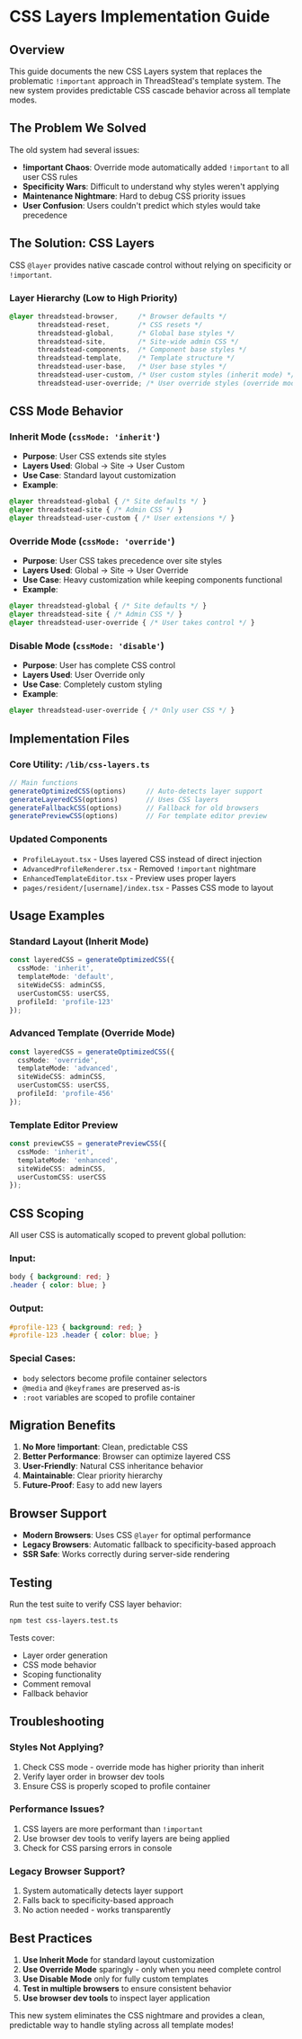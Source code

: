 # CSS Layers Implementation Guide

## Overview

This guide documents the new CSS Layers system that replaces the problematic `!important` approach in ThreadStead's template system. The new system provides predictable CSS cascade behavior across all template modes.

## The Problem We Solved

The old system had several issues:
- **!important Chaos**: Override mode automatically added `!important` to all user CSS rules
- **Specificity Wars**: Difficult to understand why styles weren't applying
- **Maintenance Nightmare**: Hard to debug CSS priority issues
- **User Confusion**: Users couldn't predict which styles would take precedence

## The Solution: CSS Layers

CSS `@layer` provides native cascade control without relying on specificity or `!important`.

### Layer Hierarchy (Low to High Priority)

```css
@layer threadstead-browser,     /* Browser defaults */
       threadstead-reset,       /* CSS resets */
       threadstead-global,      /* Global base styles */
       threadstead-site,        /* Site-wide admin CSS */
       threadstead-components,  /* Component base styles */
       threadstead-template,    /* Template structure */
       threadstead-user-base,   /* User base styles */
       threadstead-user-custom, /* User custom styles (inherit mode) */
       threadstead-user-override; /* User override styles (override mode) */
```

## CSS Mode Behavior

### Inherit Mode (`cssMode: 'inherit'`)
- **Purpose**: User CSS extends site styles
- **Layers Used**: Global → Site → User Custom
- **Use Case**: Standard layout customization
- **Example**:
```css
@layer threadstead-global { /* Site defaults */ }
@layer threadstead-site { /* Admin CSS */ }  
@layer threadstead-user-custom { /* User extensions */ }
```

### Override Mode (`cssMode: 'override'`)
- **Purpose**: User CSS takes precedence over site styles
- **Layers Used**: Global → Site → User Override
- **Use Case**: Heavy customization while keeping components functional
- **Example**:
```css
@layer threadstead-global { /* Site defaults */ }
@layer threadstead-site { /* Admin CSS */ }
@layer threadstead-user-override { /* User takes control */ }
```

### Disable Mode (`cssMode: 'disable'`)
- **Purpose**: User has complete CSS control
- **Layers Used**: User Override only
- **Use Case**: Completely custom styling
- **Example**:
```css
@layer threadstead-user-override { /* Only user CSS */ }
```

## Implementation Files

### Core Utility: `/lib/css-layers.ts`
```typescript
// Main functions
generateOptimizedCSS(options)     // Auto-detects layer support
generateLayeredCSS(options)       // Uses CSS layers
generateFallbackCSS(options)      // Fallback for old browsers
generatePreviewCSS(options)       // For template editor preview
```

### Updated Components
- `ProfileLayout.tsx` - Uses layered CSS instead of direct injection
- `AdvancedProfileRenderer.tsx` - Removed `!important` nightmare
- `EnhancedTemplateEditor.tsx` - Preview uses proper layers
- `pages/resident/[username]/index.tsx` - Passes CSS mode to layout

## Usage Examples

### Standard Layout (Inherit Mode)
```typescript
const layeredCSS = generateOptimizedCSS({
  cssMode: 'inherit',
  templateMode: 'default',
  siteWideCSS: adminCSS,
  userCustomCSS: userCSS,
  profileId: 'profile-123'
});
```

### Advanced Template (Override Mode)  
```typescript
const layeredCSS = generateOptimizedCSS({
  cssMode: 'override',
  templateMode: 'advanced',
  siteWideCSS: adminCSS,
  userCustomCSS: userCSS,
  profileId: 'profile-456'
});
```

### Template Editor Preview
```typescript
const previewCSS = generatePreviewCSS({
  cssMode: 'inherit',
  templateMode: 'enhanced',
  siteWideCSS: adminCSS,
  userCustomCSS: userCSS
});
```

## CSS Scoping

All user CSS is automatically scoped to prevent global pollution:

### Input:
```css
body { background: red; }
.header { color: blue; }
```

### Output:
```css
#profile-123 { background: red; }
#profile-123 .header { color: blue; }
```

### Special Cases:
- `body` selectors become profile container selectors
- `@media` and `@keyframes` are preserved as-is
- `:root` variables are scoped to profile container

## Migration Benefits

1. **No More !important**: Clean, predictable CSS
2. **Better Performance**: Browser can optimize layered CSS
3. **User-Friendly**: Natural CSS inheritance behavior
4. **Maintainable**: Clear priority hierarchy
5. **Future-Proof**: Easy to add new layers

## Browser Support

- **Modern Browsers**: Uses CSS `@layer` for optimal performance
- **Legacy Browsers**: Automatic fallback to specificity-based approach
- **SSR Safe**: Works correctly during server-side rendering

## Testing

Run the test suite to verify CSS layer behavior:
```bash
npm test css-layers.test.ts
```

Tests cover:
- Layer order generation
- CSS mode behavior
- Scoping functionality
- Comment removal
- Fallback behavior

## Troubleshooting

### Styles Not Applying?
1. Check CSS mode - override mode has higher priority than inherit
2. Verify layer order in browser dev tools
3. Ensure CSS is properly scoped to profile container

### Performance Issues?
1. CSS layers are more performant than `!important`
2. Use browser dev tools to verify layers are being applied
3. Check for CSS parsing errors in console

### Legacy Browser Support?
1. System automatically detects layer support
2. Falls back to specificity-based approach
3. No action needed - works transparently

## Best Practices

1. **Use Inherit Mode** for standard layout customization
2. **Use Override Mode** sparingly - only when you need complete control
3. **Use Disable Mode** only for fully custom templates
4. **Test in multiple browsers** to ensure consistent behavior
5. **Use browser dev tools** to inspect layer application

This new system eliminates the CSS nightmare and provides a clean, predictable way to handle styling across all template modes!